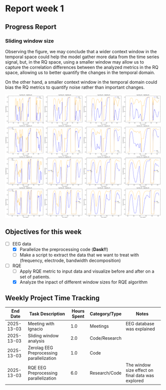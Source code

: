 # Report week 1

## Progress Report

### Sliding window size

Observing the figure, we may conclude that a wider context window in the temporal space could help the model gather more data from the time series signal, but, in the RQ space, using a smaller window may allow us to capture the correlation differences between the analyzed metrics in the RQ space, allowing us to better quantify the changes in the temporal domain.

On the other hand, a smaller context window in the temporal domain could bias the RQ metrics to quantify noise rather than important changes.

![figure](../assets/rqe/rqe_window_analysis.svg)

## Objectives for this week

- [ ] EEG data
  - [X] Parallelize the preprocessing code (**Dask!!**)
  - [ ] Make a script to extract the data that we want to treat with (frequency, electrode, bandwidth decomposition)

-  [ ] RQE
  - [ ] Apply RQE metric to input data and visualize before and after on a set of patients.
  - [X] Analyze the inpact of different window sizes for RQE algorithm

## Weekly Project Time Tracking

| End Date       | Task Description            | Hours Spent | Category/Type | Notes |
|------------|----------------------------|------------|--------------|-------|
| 2025-13-03 | Meeting with Ignacio      | 1.0        | Meetings | EEG database was explained |
| 2025-13-03 | Sliding window analysis      | 2.0        | Code/Research |  |
| 2025-13-03 | Zerolag EEG Preprocessing parallelization      | 1.0        | Code |  |
| 2025-13-03 | RQE EEG Preprocessing parallelization      | 6.0        | Research/Code | The window size effect on final data was explored |
